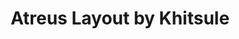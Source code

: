 ---
layout: layouts/keymapdb_entry.njk
OS: []
keymapAuthor: khitsule
firmware: QMK
hasHomeRowMods: False
hasLetterOnThumb: False
hasVerticalCombos: False
keymapImage: https://i.imgur.com/wuki3aM.png
imageDate: idk
keyCount: 42
keyboard: Atreus
baseLayouts: ["QWERTY"]
languages: ['English']
layerCount: 5
title: "Atreus Layout by Khitsule"
isSplit: False
stagger: columnar
summary: 
keymapUrl: https://github.com/khitsule/qmk_firmware/tree/master/keyboards/atreus/keymaps/khitsule
writeup: https://github.com/khitsule/qmk_firmware/tree/master/keyboards/atreus/keymaps/khitsule/readme.md
---